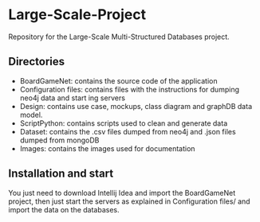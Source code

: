 # Large-Scale-Project
Repository for the Large-Scale Multi-Structured Databases project.

## Directories 
- BoardGameNet: contains the source code of the application 
- Configuration files: contains files with the instructions for dumping neo4j data and start
ing servers
- Design: contains use case, mockups, class diagram and graphDB data model.
- ScriptPython: contains scripts used to clean and generate data
- Dataset: contains the .csv files dumped from neo4j and .json files dumped from mongoDB
- Images: contains the images used for documentation

## Installation and start
You just need to download Intellij Idea and import the BoardGameNet project, then just start the servers as explained in Configuration files/ and import the data on the databases.
